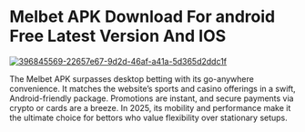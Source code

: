# Melbet APK Download For android Free Latest Version And IOS

<a href="https://t.me/gamemodfreecom">![396845569-22657e67-9d2d-46af-a41a-5d365d2ddc1f](https://github.com/user-attachments/assets/e0ce5fdf-f17e-4ca6-ac58-f35db5417182)</a>

The Melbet APK surpasses desktop betting with its go-anywhere convenience. It matches the website’s sports and casino offerings in a swift, Android-friendly package. Promotions are instant, and secure payments via crypto or cards are a breeze. In 2025, its mobility and performance make it the ultimate choice for bettors who value flexibility over stationary setups.

